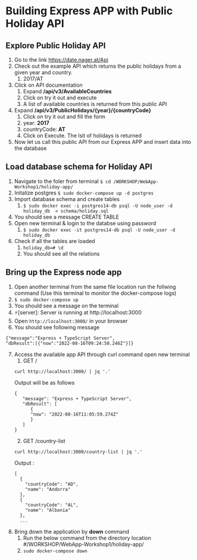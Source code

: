 # Building Express APP with Public Holiday API

## Explore Public Holiday API
1. Go to the link https://date.nager.at/Api
2. Check out the example API which returns the public holidays from a given year and country.
   1. 2017/AT
3. Click on API documentation 
   1. Expand **/api/v3/AvailableCountries**
   2. Click on try it out and execute
   3. A list of available countries is returned from this public API
4. Expand  **/api/v3/PublicHolidays/{year}/{countryCode}**
   1. Click on try it out and fill the form
   2. year: **2017**
   3. countryCode: **AT**
   4. Click on Execute. The lsit of holidays is returned
5. Now let us call this public API from our Express APP and insert data into  the database

## Load database schema for Holiday API
   1. Navigate to the foler from terminal `$ cd /WORKSHOP/WebApp-Workshop1/holiday-app/`
   2. Initalize postgres `$ sudo docker-compose up -d postgres`
   3. Import database schema and create tables
      1. `$ sudo docker exec -i postgres14-db psql -U node_user -d holiday_db  < schema/holiday.sql`
   4. You should see a message CREATE TABLE
   5. Open new terminal & login to the databse using password
      1. `$ sudo docker exec -it postgres14-db psql -U node_user -d holiday_db`
   6. Check if all the tables are loaded
      1. `holiday_db=# \d`
      2.  You should see all the relations

## Bring up the Express node app
   1. Open another terminal from the same file location run the follwing command (Use this terminal to monitor the docker-compose logs)
   2. `$ sudo docker-compose up`
   3. You should see a message on the terminal
   4. ⚡️[server]: Server is running at http://localhost:3000
   5. Open `http://localhost:3000/` in your browser
   6. You should see following message
   ```
   {"message":"Express + TypeScript Server",
   "dbResult":[{"now":"2022-08-16T09:24:50.246Z"}]}
   ```
   7. Access the available app API through curl command open new terminal
      1. GET /
      ```
      curl http://localhost:3000/ | jq '.'
      ```
      Output will be as follows
      ```
      {
         "message": "Express + TypeScript Server",
         "dbResult": [
            {
            "now": "2022-08-16T11:05:59.274Z"
            }
         ]
      }
      ```
      2. GET /country-list
      ```
      curl http://localhost:3000/country-list | jq '.'
      ```
      Output :
      ```
      [
        {
          "countryCode": "AD",
          "name": "Andorra"
        },
        {
          "countryCode": "AL",
          "name": "Albania"
        },
        ...
      ```
   8. Bring down the application by **down** command
      1. Run the below command from the directory location #/WORKSHOP/WebApp-Workshop1/holiday-app/
      2. `sudo docker-compose down`
  

   
